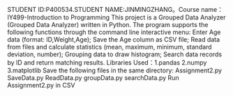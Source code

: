 STUDENT ID:P400534.STUDENT NAME:JINMINGZHANG。Course name：IY499-Introduction to Programming
This project is a Grouped Data Analyzer (Grouped Data Analyzer) written in Python. The program supports the following functions through the command line interactive menu:
Enter Age data (format: ID,Weight,Age);
Save the Age column as CSV file;
Read data from files and calculate statistics (mean, maximum, minimum, standard deviation, number);
Grouping data to draw histogram;
Search data records by ID and return matching results.
Libraries Used：1.pandas 2.numpy 3.matplotlib
Save the following files in the same directory:
Assignment2.py
SaveData.py
ReadData.py
groupData.py
searchData.py
Run Assignment2.py in CSV
